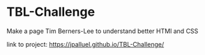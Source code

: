 # TBL-Challenge

Make a page Tim Berners-Lee to understand better HTMl and CSS

link to project: https://jpalluel.github.io/TBL-Challenge/
